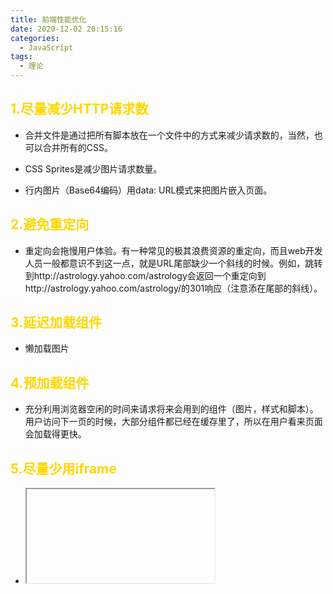 ```yaml
---
title: 前端性能优化
date: 2020-12-02 20:15:16
categories:
  - JavaScript
tags: 
  - 理论
---
```


## <font color="gold">1.尽量减少HTTP请求数</font>

+ 合并文件是通过把所有脚本放在一个文件中的方式来减少请求数的，当然，也可以合并所有的CSS。

+ CSS Sprites是减少图片请求数量。

+ 行内图片（Base64编码）用data: URL模式来把图片嵌入页面。

<!-- more -->

## <font color="gold">2.避免重定向</font>

+ 重定向会拖慢用户体验。有一种常见的极其浪费资源的重定向，而且web开发人员一般都意识不到这一点，就是URL尾部缺少一个斜线的时候。例如，跳转到http://astrology.yahoo.com/astrology会返回一个重定向到http://astrology.yahoo.com/astrology/的301响应（注意添在尾部的斜线）。

## <font color="gold">3.延迟加载组件</font>

+ 懒加载图片

## <font color="gold">4.预加载组件</font>

+ 充分利用浏览器空闲的时间来请求将来会用到的组件（图片，样式和脚本）。用户访问下一页的时候，大部分组件都已经在缓存里了，所以在用户看来页面会加载得更快。

## <font color="gold">5.尽量少用iframe</font>

+ <iframe>的优点：

引入缓慢的第三方内容，比如标志和广告

安全沙箱

并行下载脚本

+ <iframe>的缺点：

代价高昂，即使是空白的iframe

阻塞页面加载

非语义

## <font color="gold">6.避免使用CSS表达式</font>

## <font color="gold">7.选择<link>舍弃@import</font>

## <font color="gold">8.避免使用滤镜</font>

## <font color="gold">9.把样式表放在顶部</font>

## <font color="gold">10.尽量减少DOM访问</font>

## <font color="gold">11.把脚本放在底部</font>

脚本会阻塞并行下载

## <font color="gold">12.压缩JavaScript和CSS</font>

## <font color="gold">13.Gzip组件</font>

前端工程师可以想办法明显地缩短通过网络传输HTTP请求和响应的时间。

web客户端就有了支持压缩的Accept-Encoding HTTP请求头。
```js
Accept-Encoding: gzip, deflate
```
尽可能多地用gzip压缩能够给页面减肥，这也是提升用户体验最简单的方法。